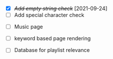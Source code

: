 - [x] ~~_Add empty string check_~~ [2021-09-24]
- [ ] Add special character check

* [ ] Music page

* [ ] keyword based page rendering
* [ ] Database for playlist relevance
